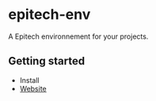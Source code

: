# epitech-env
A Epitech environnement for your projects.

## Getting started
* Install <li><a href="https://www.docker.com">Website </a></li>

